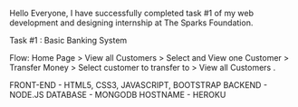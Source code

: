 Hello Everyone,
I have successfully completed task #1 of my web development and designing internship at The Sparks Foundation.

Task #1 : Basic Banking System

Flow: Home Page > View all Customers > Select and View one
Customer > Transfer Money > Select customer to transfer to >
View all Customers .

FRONT-END - HTML5, CSS3, JAVASCRIPT, BOOTSTRAP
BACKEND - NODE.JS
DATABASE - MONGODB
HOSTNAME - HEROKU
